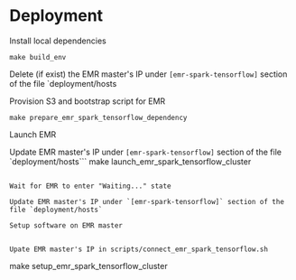 # Deployment
Install local dependencies
```
make build_env
```

Delete (if exist) the EMR master's IP under `[emr-spark-tensorflow]` section of the file `deployment/hosts

Provision S3 and bootstrap script for EMR
```
make prepare_emr_spark_tensorflow_dependency
```

Launch EMR

Update EMR master's IP under `[emr-spark-tensorflow]` section of the file `deployment/hosts```
make launch_emr_spark_tensorflow_cluster
```

Wait for EMR to enter "Waiting..." state

Update EMR master's IP under `[emr-spark-tensorflow]` section of the file `deployment/hosts`

Setup software on EMR master


Upate EMR master's IP in scripts/connect_emr_spark_tensorflow.sh 
```
make setup_emr_spark_tensorflow_cluster
```
